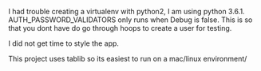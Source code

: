 I had trouble creating a virtualenv with python2, I am using python 3.6.1.
AUTH_PASSWORD_VALIDATORS only runs when Debug is false. This is so that you dont have do
go through hoops to create a user for testing.

I did not get time to style the app.

This project uses tablib so its easiest to run on a mac/linux environment/